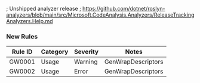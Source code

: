 ﻿; Unshipped analyzer release
; https://github.com/dotnet/roslyn-analyzers/blob/main/src/Microsoft.CodeAnalysis.Analyzers/ReleaseTrackingAnalyzers.Help.md

### New Rules

Rule ID | Category | Severity | Notes
--------|----------|----------|-------
GW0001  | Usage    | Warning  | GenWrapDescriptors
GW0002  | Usage    | Error    | GenWrapDescriptors